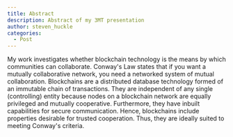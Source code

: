 ```yaml
---
title: Abstract
description: Abstract of my 3MT presentation
author: steven_huckle
categories:
  - Post
---
```

My work investigates whether blockchain technology is the means by which communities can collaborate. Conway's Law states that if you want a mutually collaborative network, you need a networked system of mutual collaboration. Blockchains are a distributed database technology formed of an immutable chain of transactions. They are independent of any single (controlling) entity because nodes on a blockchain network are equally privileged and mutually cooperative. Furthermore, they have inbuilt capabilities for secure communication. Hence, blockchains include properties desirable for trusted cooperation. Thus, they are ideally suited to meeting Conway's criteria.
